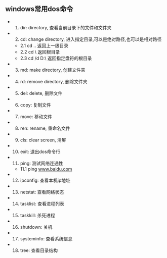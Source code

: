 ## windows常用dos命令

+ 1. dir: directory, 查看当前目录下的文件和文件夹
+ 2. cd: change directory, 进入指定目录,可以是绝对路径,也可以是相对路径
  - 2.1 cd .. 返回上一级目录
  - 2.2 cd \ 返回根目录
  - 2.3 cd /d D:\ 返回指定盘符的根目录
+ 3. md: make directory, 创建文件夹
+ 4. rd: remove directory, 删除文件夹
+ 5. del: delete, 删除文件
+ 6. copy: 复制文件
+ 7. move: 移动文件
+ 8. ren: rename, 重命名文件
+ 9. cls: clear screen, 清屏
+ 10. exit: 退出dos命令行
+ 11. ping: 测试网络连通性
  - 11.1 ping www.baidu.com
+ 12. ipconfig: 查看本机ip地址
+ 13. netstat: 查看网络状态
+ 14. tasklist: 查看进程列表
+ 15. taskkill: 杀死进程
+ 16. shutdown: 关机
+ 17. systeminfo: 查看系统信息
+ 18. tree: 查看目录结构
